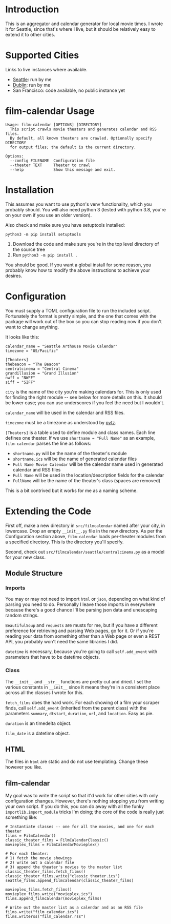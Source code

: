 # Introduction

This is an aggregator and calendar generator for local movie times. I wrote it for Seattle, since that's where I live, but it should be relatively easy to extend it to other cities.

# Supported Cities

Links to live instances where available.

- [Seattle](https://seattle-movies.innocence.com/): run by me
- [Dublin](https://dublin-movies.innocence.com/): run by me
- San Francisco: code available, no public instance yet

# film-calendar Usage

```
Usage: film-calendar [OPTIONS] [DIRECTORY]
  This script crawls movie theaters and generates calendar and RSS files.
  By default, all known theaters are crawled. Optionally specify DIRECTORY
  for output files; the default is the current directory.

Options:
  --config FILENAME  Configuration file
  --theater TEXT     Theater to crawl
  --help             Show this message and exit.
```

# Installation

This assumes you want to use python's venv functionality, which you probably should. You will also need python 3 (tested with python 3.8, you're on your own if you use an older version).

Also check and make sure you have setuptools installed:

`python3 -m pip install setuptools`

1. Download the code and make sure you're in the top level directory of the source tree
1. Run `python3 -m pip install .`

You should be good. If you want a global install for some reason, you probably know how to modify the above instructions to achieve your desires.

# Configuration

You must supply a TOML configuration file to run the included script. Fortunately the format is pretty simple, and the one that comes with the package will work out of the box so you can stop reading now if you don't want to change anything.

It looks like this:

```city = "seattle"
calendar_name = "Seattle Arthouse Movie Calendar"
timezone = "US/Pacific"

[Theaters]
thebeacon = "The Beacon"
centralcinema = "Central Cinema"
grandillusion = "Grand Illusion"
nwff = "NWFF"
siff = "SIFF"
```

`city` is the name of the city you're making calendars for. This is only used for finding the right module -- see below for more details on this. It should be lower case; you can use underscores if you feel the need but I wouldn't.

`calendar_name` will be used in the calendar and RSS files. 

`timezone` must be a timezone as understood by [pytz](https://pytz.sourceforge.net/#helpers).

`[Theaters]` is a table used to define module and class names. Each line defines one theater. If we use `shortname = "Full Name"` as an example, `film-calendar` parses the line as follows:

- `shortname.py` will be the name of the theater's module
- `shortname.ics` will be the name of generated calendar files
- `Full Name Movie Calendar` will be the calendar name used in generated calendar and RSS files
- `Full Name` will be used in the location/description fields for the calendar
- `FullName` will be the name of the theater's class (spaces are removed)

This is a bit contrived but it works for me as a naming scheme. 

# Extending the Code

First off, make a new directory in `src/filmcalendar` named after your city, in lowercase. Drop an empty `__init__.py` file in the new directory. As per the Configuration section above, `film-calendar` loads per-theater modules from a specified directory. This is the directory you'll specify.

Second, check out `src/filmcalendar/seattle/centralcinema.py` as a model for your new class.

## Module Structure

### Imports

You may or may not need to import `html` or `json`, depending on what kind of parsing you need to do. Personally I leave those imports in everywhere because there's a good chance I'll be parsing json data and unescaping random strings. 

`BeautifulSoup` and `requests` are musts for me, but if you have a different preference for retrieving and parsing Web pages, go for it. Or if you're reading your data from something other than a Web page or even a REST API, you probably won't need the same libraries I did. 

`datetime` is necessary, because you're going to call `self.add_event` with parameters that have to be datetime objects.

### Class 

The `__init__` and `__str__` functions are pretty cut and dried. I set the various constants in `__init__` since it means they're in a consistent place across all the classes I wrote for this. 

`fetch_films` does the hard work. For each showing of a film your scraper finds, call `self.add_event` (inherited from the parent class) with the parameters `summary`, `dtstart`, `duration`, `url`, and `location`. Easy as pie.

`duration` is an timedelta object.

`film_date` is a datetime object.

## HTML

The files in `html` are static and do not use templating. Change these however you like.

## film-calendar

My goal was to write the script so that it'd work for other cities with only configuration changes. However, there's nothing stopping you from writing your own script. If you do this, you can do away with all the funky `importlib.import_module` tricks I'm doing; the core of the code is really just something like:

```
# Instantiate classes -- one for all the movies, and one for each theater
films = FilmCalendar()
classic_theater_films = FilmCalendarClassic()
movieplex_films = FilmCalendarMovieplex()

# For each theater:
# 1) fetch the movie showings
# 2) write out a calendar file
# 3) append the theater's movies to the master list
classic_theater_films.fetch_films()
classic_theater_films.write("classic_theater.ics")
seattle_films.append_filmcalendar(classic_theater_films)

movieplex_films.fetch_films()
movieplex_films.write("movieplex.ics")
films.append_filmcalendar(movieplex_films)

# Write out the master list as a calendar and as an RSS file
films.write("film_calendar.ics")
films.writerss("film_calendar.rss")
```
